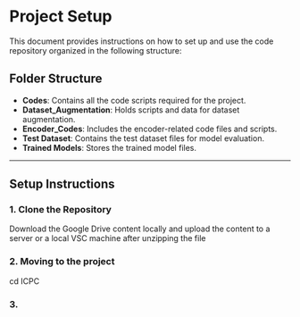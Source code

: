 # Project Setup

This document provides instructions on how to set up and use the code repository organized in the following structure:

## Folder Structure
- **Codes**: Contains all the code scripts required for the project.
- **Dataset_Augmentation**: Holds scripts and data for dataset augmentation.
- **Encoder_Codes**: Includes the encoder-related code files and scripts.
- **Test Dataset**: Contains the test dataset files for model evaluation.
- **Trained Models**: Stores the trained model files.

---

## Setup Instructions

### 1. Clone the Repository
Download the Google Drive content locally and upload the content to a server or a local VSC machine after unzipping the file

### 2. Moving to the project 
cd ICPC

### 3. 
